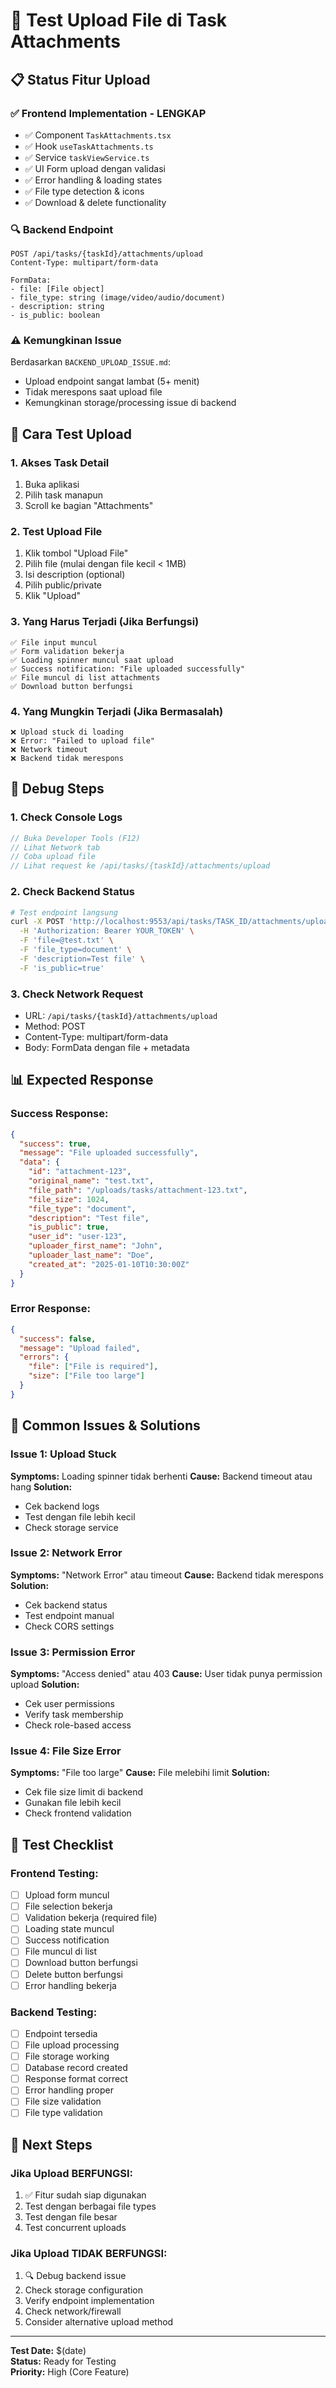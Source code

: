 # 🧪 Test Upload File di Task Attachments

## 📋 Status Fitur Upload

### ✅ Frontend Implementation - LENGKAP
- ✅ Component `TaskAttachments.tsx` 
- ✅ Hook `useTaskAttachments.ts`
- ✅ Service `taskViewService.ts`
- ✅ UI Form upload dengan validasi
- ✅ Error handling & loading states
- ✅ File type detection & icons
- ✅ Download & delete functionality

### 🔍 Backend Endpoint
```
POST /api/tasks/{taskId}/attachments/upload
Content-Type: multipart/form-data

FormData:
- file: [File object]
- file_type: string (image/video/audio/document)
- description: string
- is_public: boolean
```

### ⚠️ Kemungkinan Issue
Berdasarkan `BACKEND_UPLOAD_ISSUE.md`:
- Upload endpoint sangat lambat (5+ menit)
- Tidak merespons saat upload file
- Kemungkinan storage/processing issue di backend

## 🧪 Cara Test Upload

### 1. **Akses Task Detail**
1. Buka aplikasi
2. Pilih task manapun
3. Scroll ke bagian "Attachments"

### 2. **Test Upload File**
1. Klik tombol "Upload File" 
2. Pilih file (mulai dengan file kecil < 1MB)
3. Isi description (optional)
4. Pilih public/private
5. Klik "Upload"

### 3. **Yang Harus Terjadi (Jika Berfungsi)**
```
✅ File input muncul
✅ Form validation bekerja
✅ Loading spinner muncul saat upload
✅ Success notification: "File uploaded successfully"
✅ File muncul di list attachments
✅ Download button berfungsi
```

### 4. **Yang Mungkin Terjadi (Jika Bermasalah)**
```
❌ Upload stuck di loading
❌ Error: "Failed to upload file"
❌ Network timeout
❌ Backend tidak merespons
```

## 🔧 Debug Steps

### 1. **Check Console Logs**
```javascript
// Buka Developer Tools (F12)
// Lihat Network tab
// Coba upload file
// Lihat request ke /api/tasks/{taskId}/attachments/upload
```

### 2. **Check Backend Status**
```bash
# Test endpoint langsung
curl -X POST 'http://localhost:9553/api/tasks/TASK_ID/attachments/upload' \
  -H 'Authorization: Bearer YOUR_TOKEN' \
  -F 'file=@test.txt' \
  -F 'file_type=document' \
  -F 'description=Test file' \
  -F 'is_public=true'
```

### 3. **Check Network Request**
- URL: `/api/tasks/{taskId}/attachments/upload`
- Method: POST
- Content-Type: multipart/form-data
- Body: FormData dengan file + metadata

## 📊 Expected Response

### Success Response:
```json
{
  "success": true,
  "message": "File uploaded successfully",
  "data": {
    "id": "attachment-123",
    "original_name": "test.txt",
    "file_path": "/uploads/tasks/attachment-123.txt",
    "file_size": 1024,
    "file_type": "document",
    "description": "Test file",
    "is_public": true,
    "user_id": "user-123",
    "uploader_first_name": "John",
    "uploader_last_name": "Doe",
    "created_at": "2025-01-10T10:30:00Z"
  }
}
```

### Error Response:
```json
{
  "success": false,
  "message": "Upload failed",
  "errors": {
    "file": ["File is required"],
    "size": ["File too large"]
  }
}
```

## 🚨 Common Issues & Solutions

### Issue 1: Upload Stuck
**Symptoms:** Loading spinner tidak berhenti
**Cause:** Backend timeout atau hang
**Solution:** 
- Cek backend logs
- Test dengan file lebih kecil
- Check storage service

### Issue 2: Network Error
**Symptoms:** "Network Error" atau timeout
**Cause:** Backend tidak merespons
**Solution:**
- Cek backend status
- Test endpoint manual
- Check CORS settings

### Issue 3: Permission Error
**Symptoms:** "Access denied" atau 403
**Cause:** User tidak punya permission upload
**Solution:**
- Cek user permissions
- Verify task membership
- Check role-based access

### Issue 4: File Size Error
**Symptoms:** "File too large"
**Cause:** File melebihi limit
**Solution:**
- Cek file size limit di backend
- Gunakan file lebih kecil
- Check frontend validation

## 📝 Test Checklist

### Frontend Testing:
- [ ] Upload form muncul
- [ ] File selection bekerja
- [ ] Validation bekerja (required file)
- [ ] Loading state muncul
- [ ] Success notification
- [ ] File muncul di list
- [ ] Download button berfungsi
- [ ] Delete button berfungsi
- [ ] Error handling bekerja

### Backend Testing:
- [ ] Endpoint tersedia
- [ ] File upload processing
- [ ] File storage working
- [ ] Database record created
- [ ] Response format correct
- [ ] Error handling proper
- [ ] File size validation
- [ ] File type validation

## 🔄 Next Steps

### Jika Upload BERFUNGSI:
1. ✅ Fitur sudah siap digunakan
2. Test dengan berbagai file types
3. Test dengan file besar
4. Test concurrent uploads

### Jika Upload TIDAK BERFUNGSI:
1. 🔍 Debug backend issue
2. Check storage configuration
3. Verify endpoint implementation
4. Check network/firewall
5. Consider alternative upload method

---

**Test Date:** $(date)  
**Status:** Ready for Testing  
**Priority:** High (Core Feature)
